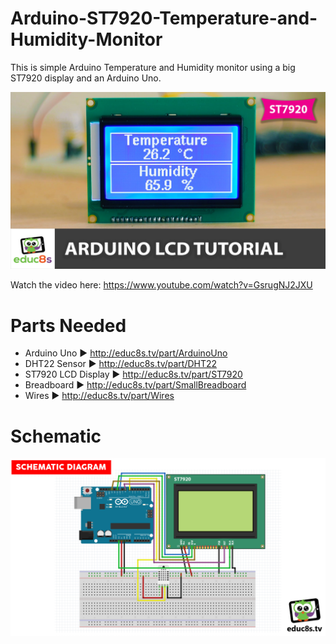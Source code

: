 # Arduino-ST7920-Temperature-and-Humidity-Monitor
This is simple Arduino Temperature and Humidity monitor using a big ST7920 display and an Arduino Uno. 

<p align="center">
  <img src="preview.jpg" alt="Running Sketch" width="640">
</p>

Watch the video here: https://www.youtube.com/watch?v=GsrugNJ2JXU

# Parts Needed
* Arduino Uno ▶ http://educ8s.tv/part/ArduinoUno
* DHT22 Sensor ▶ http://educ8s.tv/part/DHT22
* ST7920 LCD Display ▶ http://educ8s.tv/part/ST7920
* Breadboard ▶ http://educ8s.tv/part/SmallBreadboard
* Wires ▶ http://educ8s.tv/part/Wires

# Schematic

<p align="center">
  <img src="SchematicST7920.png" alt="Schematic Diagram" width="640">
</p>
